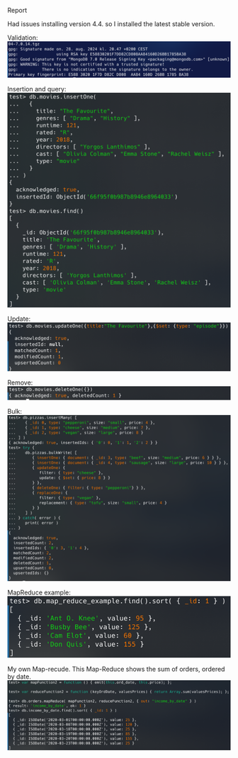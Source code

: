  Report

Had issues installing version 4.4. so I installed the latest stable version.

Validation:
![Validation](Validation.png)


Insertion and query:
![insert](inserQuery.png)

Update:
![update](update.png)

Remove:
![remove](remove.png)

Bulk:
![bulk](bulk.png)

MapReduce example:
![MapReduce](mapReduce.png)

My own Map-recude. This Map-Reduce shows the sum of orders, ordered by date.
![myMapReduce](myMapReduce.png)